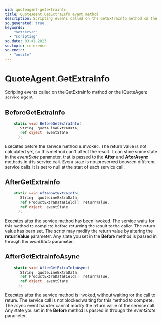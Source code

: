 ```yaml
---
uid: quoteagent-getextrainfo
title: QuoteAgent.GetExtraInfo event method
description: Scripting events called on the GetExtraInfo method on the QuoteAgent service agent.
so.generated: true
keywords:
  - "netserver"
  - "scripting"
so.date: 03.01.2023
so.topic: reference
so.envir:
  - "onsite"
---
```

# QuoteAgent.GetExtraInfo

Scripting events called on the <see cref='M:SuperOffice.CRM.Services.IQuoteAgent.GetExtraInfo'>GetExtraInfo</see> method on the <see cref='IQuoteAgent'>IQuoteAgent</see>  service agent.

## BeforeGetExtraInfo
```cs
    static void BeforeGetExtraInfo(
       String  quoteLineExtraData,
       ref object  eventState
      );
```
Executes before the service method is invoked.
The return value is not calculated yet, so this method can't affect the result.
It can store some state in the *eventState* parameter, that is passed to the **After** and **AfterAsync** methods in this service call.
Event state is not preserved between different service calls. It is set to null at the start of each service call.
## AfterGetExtraInfo
```cs
    static void AfterGetExtraInfo(
       String  quoteLineExtraData,
       ref ProductExtraDataField[]  returnValue,
       ref object  eventState
      );
```
Executes after the service method has been invoked. The service waits for this method to complete before returning the result to the caller.
The return value has been set. The script may modify the return value by altering the **returnValue** parameter.
Any state you set in the **Before** method is passed in through the *eventState* parameter.
## AfterGetExtraInfoAsync
```cs
    static void AfterGetExtraInfoAsync(
       String  quoteLineExtraData,
       ref ProductExtraDataField[]  returnValue,
       ref object  eventState
      );
```
Executes after the service method is invoked, without waiting for the call to return.
The service call is not blocked waiting for this method to complete.
The async event handler cannot modify the return value of the service call.
Any state you set in the **Before** method is passed in through the *eventState* parameter.

